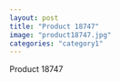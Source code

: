 ```yaml
---
layout: post
title: "Product 18747"
image: "product18747.jpg"
categories: "category1"
---
```

Product 18747
